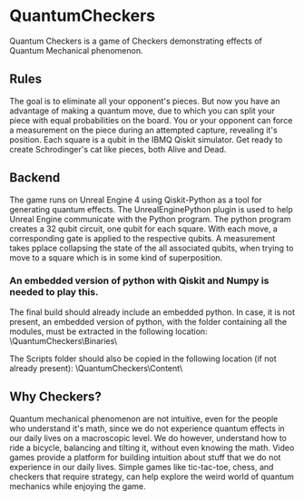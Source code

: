 # QuantumCheckers
 Quantum Checkers is a game of Checkers demonstrating effects of Quantum Mechanical phenomenon.
 
## Rules

The goal is to eliminate all your opponent's pieces. But now you have an advantage of making a quantum move, due to which you can split your piece with equal probabilities on the board. You or your opponent can force a measurement on the piece during an attempted capture, revealing it's position. Each square is a qubit in the IBMQ Qiskit simulator.  Get ready to create Schrodinger's cat like pieces, both Alive and Dead.

## Backend

The game runs on Unreal Engine 4 using Qiskit-Python as a tool for generating quantum effects. The UnrealEnginePython plugin is used to help Unreal Engine communicate with the Python program. The python program creates a 32 qubit circuit, one qubit for each square. With each move, a corresponding gate is applied to the respective qubits. A measurement takes pplace collapsing the state of the all associated qubits, when trying to move to a square which is in some kind of superposition.

### An embedded version of python with Qiskit and Numpy is needed to play this.

The final build should already include an embedded python. In case, it is not present, an embedded version of python, with the folder containing all the modules, must be extracted in the following location: <GameFolder>\QuantumCheckers\Binaries\

The Scripts folder should also be copied in the following location (if not already present): <GameFolder>\QuantumCheckers\Content\


## Why Checkers?
Quantum mechanical phenomenon are not intuitive, even for the people who understand it's math, since we do not experience quantum effects in our daily lives on a macroscopic level. We do however, understand how to ride a bicycle, balancing and tilting it, without even knowing the math. Video games provide a platform for building intuition about stuff that we do not experience in our daily lives. Simple games like tic-tac-toe, chess, and checkers that require strategy, can help explore the weird world of quantum mechanics while enjoying the game.

 
